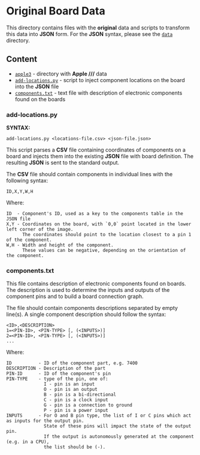 # Original Board Data

This directory contains files with the **original** data and scripts to transform this data into **JSON** form. For the **JSON** syntax, please see the [`data`](../data) directory.

## Content

  * [`apple3`](./apple3) - directory with **Apple ///** data
  * [`add-locations.py`](./add-locations.py) - script to inject component locations on the board into the **JSON** file
  * [`components.txt`](./components.txt) - text file with description of electronic components found on the boards

### add-locations.py

**SYNTAX:**

```
add-locations.py <locations-file.csv> <json-file.json>
```

This script parses a **CSV** file containing coordinates of components on a board and injects them into the existing **JSON** file with board definition. The resulting **JSON** is sent to the standard output.

The **CSV** file should contain components in individual lines with the following syntax:

```
ID,X,Y,W,H
```

Where:

```
ID  - Component's ID, used as a key to the components table in the JSON file
X,Y - Coordinates on the board, with `0,0` point located in the lower left corner of the image. 
      The coordinates should point to the location closest to a pin 1 of the component.
W,H - Width and height of the component. 
      These values can be negative, depending on the orientation of the component.

```

### components.txt

This file contains description of electronic components found on boards. The description is used to determine the inputs and outputs of the component pins and to build a board connection graph.

The file should contain components descriptions separated by empty line(s). A single component description should follow the syntax:

```
<ID>,<DESCRIPTION>
1=<PIN-ID>, <PIN-TYPE> [, (<INPUTS>)]
2=<PIN-ID>, <PIN-TYPE> [, (<INPUTS>)]
...
```

Where:

```
ID          - ID of the component part, e.g. 7400
DESCRIPTION - Description of the part
PIN-ID      - ID of the component's pin
PIN-TYPE    - type of the pin, one of:
              I - pin is an input  
              O - pin is an output  
              B - pin is a bi-directional  
              C - pin is a clock input
              G - pin is a connection to ground
              P - pin is a power input  
INPUTS      - For O and B pin type, the list of I or C pins which act as inputs for the output pin.
              State of these pins will impact the state of the output pin.
              If the output is autonomously generated at the component (e.g. in a CPU), 
              the list should be (-).            
```
